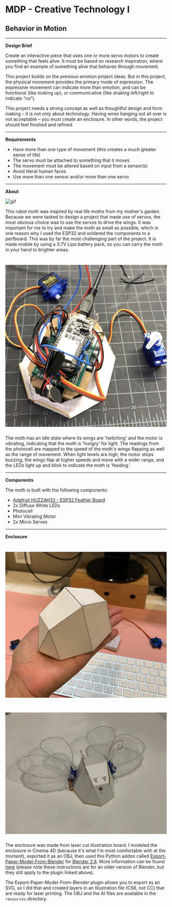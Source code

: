 # MDP - Creative Technology I
## Behavior in Motion

---

**Design Brief**

Create an interactive piece that uses one or more servo motors to create something that feels alive. It must be based on research inspiration, where you find an example of something alive that behaves through movement.

This project builds on the previous emotion project ideas. But in this project, the physical movement provides the primary mode of expression. The expressive movement can indicate more than emotion, and can be functional (like looking up), or communicative (like shaking left/right to indicate “no”).

This project needs a strong concept as well as thoughtful design and form making – it is not only about technology. Having wires hanging out all over is not acceptable – you must create an enclosure. In other words, the project should feel finished and refined.

---

**Requirements**

- Have more than one type of movement (this creates a much greater sense of life)
- The servo must be attached to something that it moves
- The movement must be altered based on input from a sensor(s)
- Avoid literal human faces
- Use more than one sensor and/or more than one servo

---

**About**

![gif](https://github.com/rose-water/ct-moth/blob/master/meta/mothy.gif)

This robot moth was inspired by real life moths from my mother's garden. Because we were tasked to design a project that made use of servos, the most obvious choice was to use the servos to drive the wings. It was important for me to try and make the moth as small as possible, which is one reason why I used the ESP32 and soldered the components to a perfboard. This was by far the most challenging part of the project. It is made mobile by using a 3.7V Lipo battery pack, so you can carry the moth in your hand to brighter areas.

# ![screenshot](https://raw.githubusercontent.com/rose-water/ct-moth/master/meta/components.jpg)

The moth has an idle state where its wings are 'twitching' and the motor is vibrating, indicating that the moth is 'hungry' for light. The readings from the photocell are mapped to the speed of the moth's wings flapping as well as the range of movement. When light levels are high, the motor stops buzzing, the wings flap at higher speeds and move with a wider range, and the LEDs light up and blink to indicate the moth is 'feeding.' 

---

**Components**

The moth is built with the following components:

- [Adafruit HUZZAH32 - ESP32 Feather Board](https://www.adafruit.com/product/3405)
- 2x Diffuse White LEDs
- Photocell
- Mini Vibrating Motor
- 2x Micro Servos 


---

**Enclosure**

# ![screenshot](https://raw.githubusercontent.com/rose-water/ct-moth/master/meta/enclosure.png)

# ![screenshot](https://raw.githubusercontent.com/rose-water/ct-moth/master/meta/still.jpg)

The enclosure was made from laser cut illustration board. I modeled the enclosure in Cinema 4D (because it's what I'm most comfortable with at the moment), exported it as an OBJ, then used this Python addon called [Export-Paper-Model-From-Blender](https://github.com/addam/Export-Paper-Model-from-Blender) for [Blender 2.8](https://www.blender.org/download/releases/2-80/). More information can be found [here](https://www.instructables.com/id/Papercraft-With-Blender/) (please note these instructions are for an older version of Blender, but they still apply to the plugin linked above). 

The Export-Paper-Model-From-Blender plugin allows you to export as an SVG, so I did that and created layers in an Illustration file (CS6, not CC) that are ready for laser printing. The OBJ and the AI files are available in the `resources` directory.